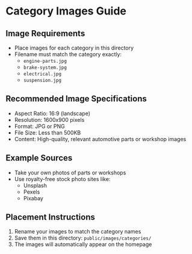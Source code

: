 # Category Images Guide

## Image Requirements
- Place images for each category in this directory
- Filename must match the category exactly: 
  - `engine-parts.jpg`
  - `brake-system.jpg`
  - `electrical.jpg`
  - `suspension.jpg`

## Recommended Image Specifications
- Aspect Ratio: 16:9 (landscape)
- Resolution: 1600x900 pixels
- Format: JPG or PNG
- File Size: Less than 500KB
- Content: High-quality, relevant automotive parts or workshop images

## Example Sources
- Take your own photos of parts or workshops
- Use royalty-free stock photo sites like:
  - Unsplash
  - Pexels
  - Pixabay

## Placement Instructions
1. Rename your images to match the category names
2. Save them in this directory: `public/images/categories/`
3. The images will automatically appear on the homepage
